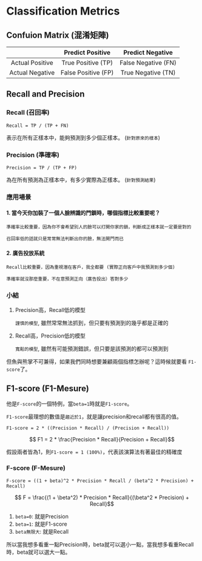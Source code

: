 # Classification Metrics

## Confuion Matrix (混淆矩陣)

|      |  Predict Positive  |  Predict Negative   |
| :--: | :--------: | :---------: |
|  Actual Positive  | True Positive (TP)  | False Negative (FN) |
|  Actual Negative  | False Positive (FP) | True Negative (TN)  |


## Recall and Precision

### Recall (召回率)

```
Recall = TP / (TP + FN)
```

表示在所有正樣本中，能夠預測到多少個正樣本。 (`針對原來的樣本`)

### Precision (準確率)

```
Precision = TP / (TP + FP)
```

為在所有預測為正樣本中，有多少實際為正樣本。 (`針對預測結果`)

### 應用場景

#### 1. 當今天你加裝了一個人臉辨識的門鎖時，哪個指標比較重要呢？

```
準確率比較重要，因為你不會希望別人的臉可以打開你家的鎖，判斷成正樣本就一定要是對的

召回率低的話就只是常常無法判斷出你的臉，無法開門而已
```

#### 2. 廣告投放系統

```
Recall比較重要，因為重視潛在客戶，我全都要 (實際正向客戶中我預測到多少個)

準確率就沒那麼重要，不在意預測正向（廣告投出）答對多少
```

### 小結

1. Precision高，Recall低的模型

    `謹慎的模型`, 雖然常常無法抓到，但只要有預測到的幾乎都是正確的

2. Recall高，Precision低的模型

    `寬鬆的模型`, 雖然有可能預測錯誤，但只要是該預測的都可以預測到

但魚與熊掌不可兼得，如果我們同時想要兼顧兩個指標怎辦呢？這時候就要看 `F1-score`了。

## F1-score (F1-Mesure)

他是`F-score`的一個特例，當`beta=1`時就是`F1-score`。

`F1-score`最理想的數值是`趨近於1`，就是讓precision和recall都有很高的值。

```
F1-score = 2 * ((Precision * Recall) / (Precision + Recall))
```

$$ F1 = 2 * \frac{Precision * Recall}{Precision + Recall}$$


假設兩者皆為1，則`F1-score = 1 (100%)`，代表該演算法有著最佳的精確度

### F-score (F-Mesure)

```
F-score = ((1 + beta)^2 * Precision * Recall / (beta^2 * Precision) + Recall)
```

$$ F = \frac{(1 + \beta^2) * Precision * Recall}{(\beta^2 * Precision) + Recall}$$


1. `beta=0`: 就是Precision
3. `beta=1`: 就是F1-score
2. `beta無限大`: 就是Recall


所以當我想多看重一點Precision時，beta就可以選小一點，當我想多看重Recall時，beta就可以選大一點。
